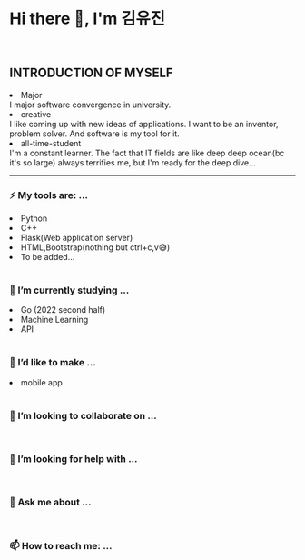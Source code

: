 <h1> Hi there 👋, I'm 김유진</h1>
<br>
<!--
**jinhere/jinhere** is a ✨ _special_ ✨ repository because its `README.md` (this file) appears on your GitHub profile.
-->

<h2>INTRODUCTION OF MYSELF</h2>

<li>Major</li>
I major software convergence in university.<br> 
<li>creative</li>
I like coming up with new ideas of applications. I want to be an inventor, problem solver. And software is my tool for it.<br>
<li>all-time-student</li>
I'm a constant learner. The fact that IT fields are like deep deep ocean(bc it's so large) always terrifies me, but I'm ready for the deep dive...
<br>
<hr>

<h3>⚡ My tools are: ...</h3>
<li>Python</li>
<li>C++</li>
<li>Flask(Web application server)</li>
<li>HTML,Bootstrap(nothing but ctrl+c,v😅)</li>
<li>To be added...</li>
<br>

<h3> 🔭 I’m currently studying ...</h3>
<li>Go (2022 second half)</li>
<li>Machine Learning</li>
<li>API</li>

<br>

<h3>🌱 I’d like to make ...</h3>
<li> mobile app </li>
<br>

<h3>👯 I’m looking to collaborate on ...</h3><br>
<h3>🤔 I’m looking for help with ...</h3><br>
<h3>💬 Ask me about ...</h3><br>
<h3>📫 How to reach me: ...</h3><br>



<br>




